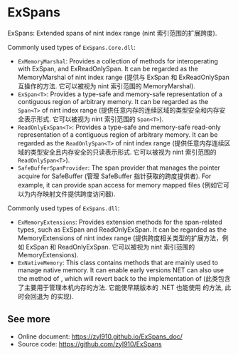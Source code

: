 # ExSpans

ExSpans: Extended spans of nint index range (nint 索引范围的扩展跨度).

Commonly used types of `ExSpans.Core.dll`:

- `ExMemoryMarshal`: Provides a collection of methods for interoperating with ExSpan, and ExReadOnlySpan. It can be regarded as the MemoryMarshal of nint index range (提供与 ExSpan 和 ExReadOnlySpan 互操作的方法. 它可以被视为 nint 索引范围的 MemoryMarshal).
- `ExSpan<T>`: Provides a type-safe and memory-safe representation of a contiguous region of arbitrary memory. It can be regarded as the `Span<T>` of nint index range (提供任意内存的连续区域的类型安全和内存安全表示形式. 它可以被视为 nint 索引范围的 `Span<T>`).
- `ReadOnlyExSpan<T>`: Provides a type-safe and memory-safe read-only representation of a contiguous region of arbitrary memory. It can be regarded as the `ReadOnlySpan<T>` of nint index range (提供任意内存连续区域的类型安全且内存安全的只读表示形式. 它可以被视为 nint 索引范围的 `ReadOnlySpan<T>`).
- `SafeBufferSpanProvider`: The span provider that manages the pointer acquire for SafeBuffer (管理 SafeBuffer 指针获取的跨度提供者). For example, it can provide span access for memory mapped files (例如它可以为内存映射文件提供跨度访问器).

Commonly used types of `ExSpans.dll`:

- `ExMemoryExtensions`: Provides extension methods for the span-related types, such as ExSpan<T> and ReadOnlyExSpan<T>. It can be regarded as the MemoryExtensions of nint index range (提供跨度相关类型的扩展方法，例如 ExSpan<T> 和 ReadOnlyExSpan<T>. 它可以被视为 nint 索引范围的 MemoryExtensions).
- `ExNativeMemory`: This class contains methods that are mainly used to manage native memory. It can enable early versions NET can also use the method of <see cref="NativeMemory"/>, which will revert back to the implementation of <see cref="Marshal.AllocHGlobal(IntPtr)"/> (此类包含了主要用于管理本机内存的方法. 它能使早期版本的 .NET 也能使用 <see cref="NativeMemory"/> 的方法, 此时会回退为 <see cref="Marshal.AllocHGlobal(IntPtr)"/> 的实现).

## See more

- Online document: https://zyl910.github.io/ExSpans_doc/
- Source code: https://github.com/zyl910/ExSpans
